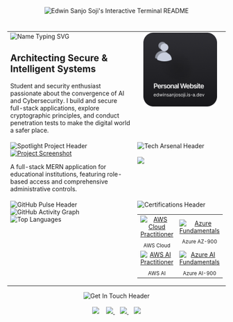 <p align="center">
  <img src="terminal.svg" alt="Edwin Sanjo Soji's Interactive Terminal README" />
</p>

<div align="center">
<h1 align="center"></h1>
</div>

<table width="100%" border="0" cellpadding="0" cellspacing="15">

<tr valign="top">

<td width="65%">
  <img src="https://readme-typing-svg.demolab.com?font=Fira+Code&weight=700&size=32&duration=4000&pause=1000&color=58A6FF&background=0D111700&center=false&vCenter=true&width=500&lines=Edwin+Sanjo+Soji" alt="Name Typing SVG" />
  <h2>Architecting Secure &amp; Intelligent Systems</h2>
  <p>Student and security enthusiast passionate about the convergence of AI and Cybersecurity. I build and secure full-stack applications, explore cryptographic principles, and conduct penetration tests to make the digital world a safer place.</p>
</td>

<td width="35%" align="center">
  <img src="https://raw.githubusercontent.com/edwinsanjo/edwinsanjo/main/assets/Group%202.png" width="170px" alt="Profile Logo"/>
</td>

</tr>

<tr valign="top">

<td width="65%">
  <img src="https://readme-typing-svg.demolab.com?font=Fira+Code&weight=600&size=24&duration=3000&pause=1000&color=58A6FF&background=0D111700&center=false&vCenter=true&width=500&lines=🚀+Spotlight+Project" alt="Spotlight Project Header" />
  <br>
  <a href="https://github.com/edwinsanjo/School-Management-System" target="_blank">
    <img src="https://github.com/edwinsanjo/School-Management-System/raw/main/Screenshots/Landing.png" width="100%" alt="Project Screenshot"/>
  </a>
  <p>A full-stack MERN application for educational institutions, featuring role-based access and comprehensive administrative controls.</p>
</td>

<td width="35%">
  <img src="https://readme-typing-svg.demolab.com?font=Fira+Code&weight=600&size=24&duration=3000&pause=1000&color=58A6FF&background=0D111700&center=false&vCenter=true&width=500&lines=🛠️+Tech+Arsenal" alt="Tech Arsenal Header" />
  <br><br>
  <a href="https://skillicons.dev">
    <img src="https://skillicons.dev/icons?i=python,js,bash,react,nodejs,express,mongodb,flutter,git,docker,aws,gcp,azure,kali,wireshark&perline=4" />
  </a>
</td>

</tr>

<tr valign="top">

<td width="65%">
  <img src="https://readme-typing-svg.demolab.com?font=Fira+Code&weight=600&size=24&duration=3000&pause=1000&color=58A6FF&background=0D111700&center=false&vCenter=true&width=500&lines=⚡+Live+GitHub+Pulse" alt="GitHub Pulse Header" />
  <br>
  <img src="https://github-readme-activity-graph.vercel.app/graph?username=edwinsanjo&bg_color=0d1117&color=ffffff&line=58a6ff&point=ffffff&area=true&hide_border=true" alt="GitHub Activity Graph"/>
  <br>
  <img src="https://github-readme-stats.vercel.app/api/top-langs?username=edwinsanjo&show_icons=true&locale=en&layout=compact&theme=tokyonight" alt="Top Languages"/>
</td>

<td width="35%">
  <img src="https://readme-typing-svg.demolab.com?font=Fira+Code&weight=600&size=24&duration=3000&pause=1000&color=58A6FF&background=0D111700&center=false&vCenter=true&width=500&lines=🎓+Certifications" alt="Certifications Header" />
  <table width="100%">
    <tr align="center">
      <td>
        <a href="[LINK_TO_CREDENTIAL]"><img src="./badges/aws-cloud-practitioner.png" width="80" alt="AWS Cloud Practitioner"/></a>
        <sub><br>AWS Cloud</sub>
      </td>
      <td>
        <a href="[LINK_TO_CREDENTIAL]"><img src="./badges/azure-az900.png" width="80" alt="Azure Fundamentals"/></a>
        <sub><br>Azure AZ-900</sub>
      </td>
    </tr>
    <tr align="center">
      <td>
        <a href="[LINK_TO_CREDENTIAL]"><img src="./badges/aws-certified-ai-practitioner.png" width="80" alt="AWS AI Practitioner"/></a>
        <sub><br>AWS AI</sub>
      </td>
      <td>
        <a href="[LINK_TO_CREDENTIAL]"><img src="./badges/azure-ai-fundamentals.png" width="80" alt="Azure AI Fundamentals"/></a>
        <sub><br>Azure AI-900</sub>
      </td>
    </tr>
  </table>
</td>

</tr>

</table>

<div align="center">
  <img src="https://readme-typing-svg.demolab.com?font=Fira+Code&weight=600&size=24&duration=3000&pause=1000&color=58A6FF&background=0D111700&center=true&vCenter=true&width=500&lines=📫+Get+In+Touch" alt="Get In Touch Header" />
  <br><br>
  <a href="https://instagram.com/_edwin_12_" style="text-decoration: none;">
    <img src="https://bentos.jkominovic.dev/api/v1/bento-cards?url=https://instagram.com/_edwin_12_&size=square&rounded=12" width="120"/>
  </a>&nbsp;&nbsp;
  <a href="https://linkedin.com/in/edwin-sanjo-soji" >
    <img src="https://bentos.jkominovic.dev/api/v1/bento-cards?url=https://linkedin.com/in/edwin-sanjo-soji&size=square&rounded=12" width="120"/>
  </a>&nbsp;&nbsp;
  <a href="https://x.com/edwinsanjosoji">
    <img src="https://bentos.jkominovic.dev/api/v1/bento-cards?url=https://x.com/edwinsanjosoji&size=square&rounded=12" width="120"/>
  </a>&nbsp;&nbsp;
  <a href="https://discord.com/">
    <img src="https://bentos.jkominovic.dev/api/v1/bento-cards?url=https://discord.com/&size=square&rounded=12" width="120"/>
  </a>
</div>
